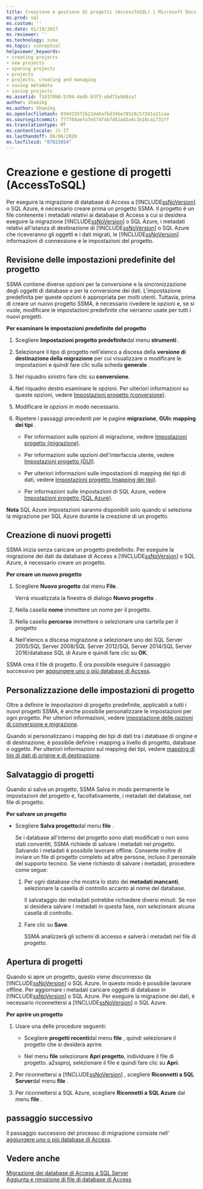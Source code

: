 ```yaml
---
title: Creazione e gestione di progetti (AccessToSQL) | Microsoft Docs
ms.prod: sql
ms.custom: ''
ms.date: 01/19/2017
ms.reviewer: ''
ms.technology: ssma
ms.topic: conceptual
helpviewer_keywords:
- creating projects
- new projects
- opening projects
- projects
- projects, creating and managing
- saving metadata
- saving projects
ms.assetid: f2d1f0b0-5394-4adb-b3f3-abd71eb68ca7
author: Shamikg
ms.author: Shamikg
ms.openlocfilehash: 034d15572b214a6afbd34be78528c57241a21caa
ms.sourcegitcommit: 777704aefa7e574f4b7d62ad2a4c1b10ca1731ff
ms.translationtype: MT
ms.contentlocale: it-IT
ms.lasthandoff: 08/06/2020
ms.locfileid: "87823854"
---
```

# <a name="creating-and-managing-projects-accesstosql"></a>Creazione e gestione di progetti (AccessToSQL)
Per eseguire la migrazione di database di Access a [!INCLUDE[ssNoVersion](../../includes/ssnoversion-md.md)] o SQL Azure, è necessario creare prima un progetto SSMA. Il progetto è un file contenente i metadati relativi ai database di Access a cui si desidera eseguire la migrazione [!INCLUDE[ssNoVersion](../../includes/ssnoversion-md.md)] o SQL Azure, i metadati relativi all'istanza di destinazione di [!INCLUDE[ssNoVersion](../../includes/ssnoversion-md.md)] o SQL Azure che riceveranno gli oggetti e i dati migrati, le [!INCLUDE[ssNoVersion](../../includes/ssnoversion-md.md)] informazioni di connessione e le impostazioni del progetto.  
  
## <a name="reviewing-default-project-settings"></a>Revisione delle impostazioni predefinite del progetto  
SSMA contiene diverse opzioni per la conversione e la sincronizzazione degli oggetti di database e per la conversione dei dati. L'impostazione predefinita per queste opzioni è appropriata per molti utenti. Tuttavia, prima di creare un nuovo progetto SSMA, è necessario rivedere le opzioni e, se si vuole, modificare le impostazioni predefinite che verranno usate per tutti i nuovi progetti.  
  
**Per esaminare le impostazioni predefinite del progetto**  
  
1.  Scegliere **Impostazioni progetto predefinite**dal menu **strumenti** .  
  
2.  Selezionare il tipo di progetto nell'elenco a discesa della **versione di destinazione della migrazione** per cui visualizzare o modificare le impostazioni e quindi fare clic sulla scheda **generale** .  
  
3.  Nel riquadro sinistro fare clic su **conversione**.  
  
4.  Nel riquadro destro esaminare le opzioni. Per ulteriori informazioni su queste opzioni, vedere [Impostazioni progetto (conversione)](https://msdn.microsoft.com/bcebc635-c638-4ddb-924c-b9ccfef86388).  
  
5.  Modificare le opzioni in modo necessario.  
  
6.  Ripetere i passaggi precedenti per le pagine **migrazione**, **GUI**e **mapping dei tipi** .  
  
    -   Per informazioni sulle opzioni di migrazione, vedere [Impostazioni progetto (migrazione)](https://msdn.microsoft.com/4caebc9c-8680-4b99-a8fa-89c43161c95d).  
  
    -   Per informazioni sulle opzioni dell'interfaccia utente, vedere [Impostazioni progetto (GUI)](https://msdn.microsoft.com/cf06baf1-8714-48a3-95dc-781f6ca53693).  
  
    -   Per ulteriori informazioni sulle impostazioni di mapping dei tipi di dati, vedere [Impostazioni progetto (mapping dei tipi)](https://msdn.microsoft.com/b87b9683-abed-4677-8c50-18bdba704655).  
  
    -   Per informazioni sulle impostazioni di SQL Azure, vedere [Impostazioni progetto (SQL Azure)](https://msdn.microsoft.com/bbb8a204-d0e4-4f0b-9709-271feb1f136e).  
  
**Nota** SQL Azure impostazioni saranno disponibili solo quando si seleziona la migrazione per SQL Azure durante la creazione di un progetto.  
  
## <a name="creating-new-projects"></a>Creazione di nuovi progetti  
SSMA inizia senza caricare un progetto predefinito. Per eseguire la migrazione dei dati da database di Access a [!INCLUDE[ssNoVersion](../../includes/ssnoversion-md.md)] o SQL Azure, è necessario creare un progetto.  
  
**Per creare un nuovo progetto**  
  
1.  Scegliere **Nuovo progetto** dal menu **File**.  
  
    Verrà visualizzata la finestra di dialogo **Nuovo progetto** .  
  
2.  Nella casella **nome** immettere un nome per il progetto.  
  
3.  Nella casella **percorso** immettere o selezionare una cartella per il progetto  
  
4.  Nell'elenco a discesa migrazione a selezionare uno dei SQL Server 2005/SQL Server 2008/SQL Server 2012/SQL Server 2014/SQL Server 2016/database SQL di Azure e quindi fare clic su **OK**.  
  
SSMA crea il file di progetto. È ora possibile eseguire il passaggio successivo per [aggiungere uno o più database di Access](adding-and-removing-access-database-files-accesstosql.md).  
  
## <a name="customizing-project-settings"></a>Personalizzazione delle impostazioni di progetto  
Oltre a definire le impostazioni di progetto predefinite, applicabili a tutti i nuovi progetti SSMA, è anche possibile personalizzare le impostazioni per ogni progetto. Per ulteriori informazioni, vedere [impostazione delle opzioni di conversione e migrazione](setting-conversion-and-migration-options-accesstosql.md).  
  
Quando si personalizzano i mapping dei tipi di dati tra i database di origine e di destinazione, è possibile definire i mapping a livello di progetto, database o oggetto. Per ulteriori informazioni sul mapping dei tipi, vedere [mapping di tipi di dati di origine e di destinazione](mapping-source-and-target-data-types-accesstosql.md).  
  
## <a name="saving-projects"></a>Salvataggio di progetti  
Quando si salva un progetto, SSMA Salva in modo permanente le impostazioni del progetto e, facoltativamente, i metadati del database, nel file di progetto.  
  
**Per salvare un progetto**  
  
-   Scegliere **Salva progetto**dal menu **file** .  
  
    Se i database all'interno del progetto sono stati modificati o non sono stati convertiti, SSMA richiede di salvare i metadati nel progetto. Salvando i metadati è possibile lavorare offline. Consente inoltre di inviare un file di progetto completo ad altre persone, incluso il personale del supporto tecnico. Se viene richiesto di salvare i metadati, procedere come segue:  
  
    1.  Per ogni database che mostra lo stato dei **metadati mancanti**, selezionare la casella di controllo accanto al nome del database.  
  
        Il salvataggio dei metadati potrebbe richiedere diversi minuti. Se non si desidera salvare i metadati in questa fase, non selezionare alcuna casella di controllo.  
  
    2.  Fare clic su **Save**.  
  
        SSMA analizzerà gli schemi di accesso e salverà i metadati nel file di progetto.  
  
## <a name="opening-projects"></a>Apertura di progetti  
Quando si apre un progetto, questo viene disconnesso da [!INCLUDE[ssNoVersion](../../includes/ssnoversion-md.md)] o SQL Azure. In questo modo è possibile lavorare offline. Per aggiornare i metadati caricare oggetti di database in [!INCLUDE[ssNoVersion](../../includes/ssnoversion-md.md)] o SQL Azure. Per eseguire la migrazione dei dati, è necessario riconnettersi a [!INCLUDE[ssNoVersion](../../includes/ssnoversion-md.md)] o SQL Azure.  
  
**Per aprire un progetto**  
  
1.  Usare una delle procedure seguenti:  
  
    -   Scegliere **progetti recenti**dal menu **file** , quindi selezionare il progetto che si desidera aprire.  
  
    -   Nel menu **file** selezionare **Apri progetto**, individuare il file di progetto. a2ssproj, selezionare il file e quindi fare clic su **Apri**.  
  
2.  Per riconnettersi a [!INCLUDE[ssNoVersion](../../includes/ssnoversion-md.md)] , scegliere **Riconnetti a SQL Server**dal menu **file** .  
  
3.  Per riconnettersi a SQL Azure, scegliere **Riconnetti a SQL Azure** dal menu **file** .  
  
## <a name="next-step"></a>passaggio successivo  
Il passaggio successivo del processo di migrazione consiste nell' [aggiungere uno o più database di Access](adding-and-removing-access-database-files-accesstosql.md).  
  
## <a name="see-also"></a>Vedere anche  
[Migrazione dei database di Access a SQL Server](migrating-access-databases-to-sql-server-azure-sql-db-accesstosql.md)  
[Aggiunta e rimozione di file di database di Access](adding-and-removing-access-database-files-accesstosql.md)  
  

